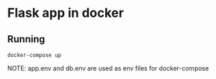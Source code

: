 # Flask app in docker

## Running

```command
docker-compose up
```
NOTE: app.env and db.env are used as env files for docker-compose
